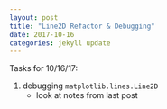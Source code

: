 ```yaml
---
layout: post
title: "Line2D Refactor & Debugging"
date: 2017-10-16
categories: jekyll update
---
```


Tasks for 10/16/17:
1. debugging `matplotlib.lines.Line2D`
    * look at notes from last post 
